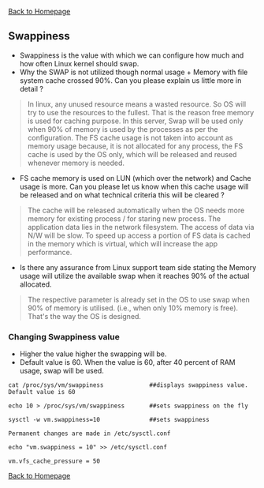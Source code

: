 [Back to Homepage](https://linuxcloudadmin.github.io)

## Swappiness

- Swappiness is the value with which we can configure how much and how often Linux kernel should swap.
- Why the SWAP is not utilized though normal usage + Memory with file system cache crossed 90%. Can you please explain us little more in detail ?

> In linux, any unused resource means a wasted resource. So OS will try to use the resources to the fullest. That is the reason free memory is used for caching purpose. In this server, Swap will be used only when 90% of memory is used by the processes as per the configuration. The FS cache usage is not taken into account as memory usage because, it is not allocated for any process, the FS cache is used by the OS only, which will be released and reused whenever memory  is needed. 

- FS cache memory is used on LUN (which over the network) and Cache usage is more.  Can you please let us know when this cache usage will be released and on what technical criteria this will be cleared ?

> The cache will be released automatically when the OS needs more memory for existing process / for staring new process. The  application data lies in the network filesystem. The access of data via N/W will be slow. To speed up access a portion of FS data is cached in the memory which is virtual, which will increase the app performance.

- Is there any assurance from Linux support team side stating the Memory usage will utilize the available swap when it reaches 90% of the actual allocated.

> The respective parameter is already set in the OS to use swap when 90% of memory is utilised. (i.e., when only 10% memory is free). That's the way the OS is designed.


### Changing Swappiness value
- Higher the value higher the swapping will be. 
- Default value is 60. When the value is 60, after 40 percent of RAM usage, swap will be used.

```
cat /proc/sys/vm/swappiness             ##displays swappiness value. Default value is 60

echo 10 > /proc/sys/vm/swappiness       ##sets swappiness on the fly

sysctl -w vm.swappiness=10              ##sets swappiness

Permanent changes are made in /etc/sysctl.conf

echo "vm.swappiness = 10" >> /etc/sysctl.conf

vm.vfs_cache_pressure = 50
```


[Back to Homepage](https://linuxcloudadmin.github.io)
